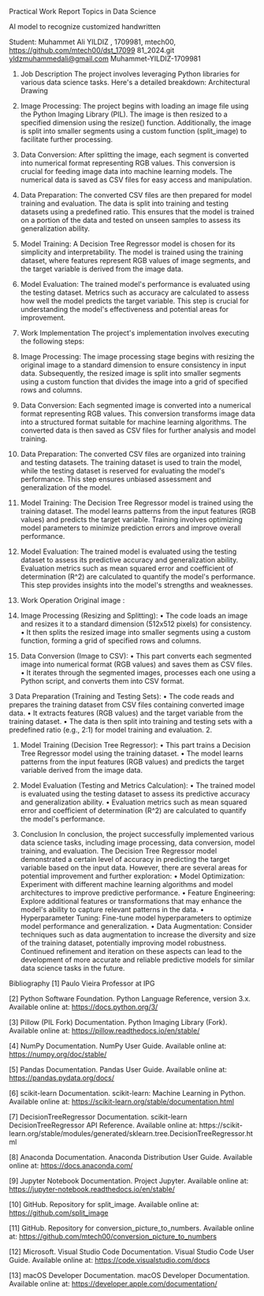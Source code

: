 Practical Work Report
Topics in Data Science

AI model to recognize customized 
handwritten



Student: Muhammet Ali YILDIZ , 
1709981,
mtech00, 
https://github.com/mtech00/dst_17099
81_2024.git 
yldzmuhammedali@gmail.com 
Muhammet-YILDIZ-1709981

 


1. Job Description
The project involves leveraging Python libraries for various data science tasks. Here's a detailed 
breakdown:
Architectural Drawing
1.	Image Processing: The project begins with loading an image file using the Python 
Imaging Library (PIL). The image is then resized to a specified dimension using the 
resize() function. Additionally, the image is split into smaller segments using a custom 
function (split_image) to facilitate further processing.
2.	Data Conversion: After splitting the image, each segment is converted into numerical 
format representing RGB values. This conversion is crucial for feeding image data into 
machine learning models. The numerical data is saved as CSV files for easy access and 
manipulation.
3.	Data Preparation: The converted CSV files are then prepared for model training and 
evaluation. The data is split into training and testing datasets using a predefined ratio. 
This ensures that the model is trained on a portion of the data and tested on unseen 
samples to assess its generalization ability.
4.	Model Training: A Decision Tree Regressor model is chosen for its simplicity and 
interpretability. The model is trained using the training dataset, where features represent 
RGB values of image segments, and the target variable is derived from the image data.
5.	Model Evaluation: The trained model's performance is evaluated using the testing 
dataset. Metrics such as accuracy are calculated to assess how well the model predicts the 
target variable. This step is crucial for understanding the model's effectiveness and 
potential areas for improvement.
2. Work Implementation
The project's implementation involves executing the following steps:
1.	Image Processing: The image processing stage begins with resizing the original image 
to a standard dimension to ensure consistency in input data. Subsequently, the resized 
image is split into smaller segments using a custom function that divides the image into a 
grid of specified rows and columns.
2.	Data Conversion: Each segmented image is converted into a numerical format 
representing RGB values. This conversion transforms image data into a structured format 
suitable for machine learning algorithms. The converted data is then saved as CSV files 
for further analysis and model training.
3.	Data Preparation: The converted CSV files are organized into training and testing 
datasets. The training dataset is used to train the model, while the testing dataset is 
reserved for evaluating the model's performance. This step ensures unbiased assessment 
and generalization of the model.
4.	Model Training: The Decision Tree Regressor model is trained using the training dataset. 
The model learns patterns from the input features (RGB values) and predicts the target 
variable. Training involves optimizing model parameters to minimize prediction errors 
and improve overall performance.
5.	Model Evaluation: The trained model is evaluated using the testing dataset to assess its 
predictive accuracy and generalization ability. Evaluation metrics such as mean squared 
error and coefficient of determination (R^2) are calculated to quantify the model's 
performance. This step provides insights into the model's strengths and weaknesses.
3. Work Operation
Original image : 
  
 
 

1.	Image Processing (Resizing and Splitting):
•	The code loads an image and resizes it to a standard dimension 
(512x512 pixels) for consistency.
•	It then splits the resized image into smaller segments using a custom 
function, forming a grid of specified rows and columns.
 

2.	Data Conversion (Image to CSV):
•	This part converts each segmented image into numerical format (RGB 
values) and saves them as CSV files.
•	It iterates through the segmented images, processes each one using a 
Python script, and converts them into CSV format.

 
 
3	 Data Preparation (Training and Testing Sets):
•	The code reads and prepares the training dataset from CSV files 
containing converted image data.
•	It extracts features (RGB values) and the target variable from the 
training dataset.
•	The data is then split into training and testing sets with a predefined 
ratio (e.g., 2:1) for model training and evaluation.
2.	
 
1.	Model Training (Decision Tree Regressor):
•	This part trains a Decision Tree Regressor model using the training 
dataset.
•	The model learns patterns from the input features (RGB values) and 
predicts the target variable derived from the image data.

 

1.	Model Evaluation (Testing and Metrics Calculation):
•	The trained model is evaluated using the testing dataset to assess its 
predictive accuracy and generalization ability.
•	Evaluation metrics such as mean squared error and coefficient of 
determination (R^2) are calculated to quantify the model's 
performance.

4. Conclusion
In conclusion, the project successfully implemented various data science tasks, including image 
processing, data conversion, model training, and evaluation. The Decision Tree Regressor model 
demonstrated a certain level of accuracy in predicting the target variable based on the input data. 
However, there are several areas for potential improvement and further exploration:
•	Model Optimization: Experiment with different machine learning algorithms and model 
architectures to improve predictive performance.
•	Feature Engineering: Explore additional features or transformations that may enhance 
the model's ability to capture relevant patterns in the data.
•	Hyperparameter Tuning: Fine-tune model hyperparameters to optimize model 
performance and generalization.
•	Data Augmentation: Consider techniques such as data augmentation to increase the 
diversity and size of the training dataset, potentially improving model robustness.
Continued refinement and iteration on these aspects can lead to the development of more 
accurate and reliable predictive models for similar data science tasks in the future.


Bibliography
[1] Paulo Vieira Professor at IPG  

[2] Python Software Foundation. Python Language Reference, version 3.x. Available 
online at: https://docs.python.org/3/

[3] Pillow (PIL Fork) Documentation. Python Imaging Library (Fork). Available online 
at: https://pillow.readthedocs.io/en/stable/

[4] NumPy Documentation. NumPy User Guide. Available online at: 
https://numpy.org/doc/stable/

[5] Pandas Documentation. Pandas User Guide. Available online at: 
https://pandas.pydata.org/docs/

[6] scikit-learn Documentation. scikit-learn: Machine Learning in Python. Available 
online at: https://scikit-learn.org/stable/documentation.html

[7] DecisionTreeRegressor Documentation. scikit-learn DecisionTreeRegressor API 
Reference. Available online at: https://scikit-
learn.org/stable/modules/generated/sklearn.tree.DecisionTreeRegressor.html

[8] Anaconda Documentation. Anaconda Distribution User Guide. Available online at: 
https://docs.anaconda.com/

[9] Jupyter Notebook Documentation. Project Jupyter. Available online at: 
https://jupyter-notebook.readthedocs.io/en/stable/

[10] GitHub. Repository for split_image. Available online at: 
https://github.com/split_image 

[11] GitHub. Repository for conversion_picture_to_numbers. Available online at: 
https://github.com/mtech00/conversion_picture_to_numbers

[12] Microsoft. Visual Studio Code Documentation. Visual Studio Code User Guide. 
Available online at: https://code.visualstudio.com/docs

[13] macOS Developer Documentation. macOS Developer Documentation. Available 
online at: https://developer.apple.com/documentation/



